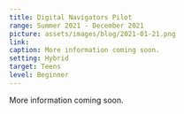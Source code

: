 ```yaml
---
title: Digital Navigators Pilot
range: Summer 2021 - December 2021
picture: assets/images/blog/2021-01-21.png
link:
caption: More information coming soon.
setting: Hybrid
target: Teens
level: Beginner
---
```


More information coming soon.
